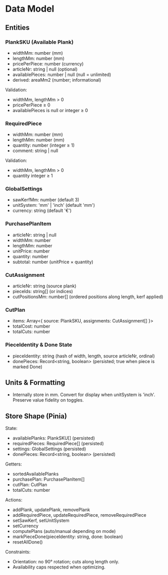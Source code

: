 # Data Model

## Entities

### PlankSKU (Available Plank)
- widthMm: number (mm)
- lengthMm: number (mm)
- pricePerPiece: number (currency)
- articleNr: string | null (optional)
- availablePieces: number | null (null = unlimited)
- derived: areaMm2 (number; informational)

Validation:
- widthMm, lengthMm > 0
- pricePerPiece ≥ 0
- availablePieces is null or integer ≥ 0

### RequiredPiece
- widthMm: number (mm)
- lengthMm: number (mm)
- quantity: number (integer ≥ 1)
- comment: string | null

Validation:
- widthMm, lengthMm > 0
- quantity integer ≥ 1

### GlobalSettings
- sawKerfMm: number (default 3)
- unitSystem: 'mm' | 'inch' (default 'mm')
- currency: string (default '€')

### PurchasePlanItem
- articleNr: string | null
- widthMm: number
- lengthMm: number
- unitPrice: number
- quantity: number
- subtotal: number (unitPrice × quantity)

### CutAssignment
- articleNr: string (source plank)
- pieceIds: string[] (or indices)
- cutPositionsMm: number[] (ordered positions along length, kerf applied)

### CutPlan
- items: Array<{ source: PlankSKU, assignments: CutAssignment[] }>
- totalCost: number
- totalCuts: number

### PieceIdentity & Done State
- pieceIdentity: string (hash of width, length, source articleNr, ordinal)
- donePieces: Record<string, boolean> (persisted; true when piece is marked Done)

## Units & Formatting
- Internally store in mm. Convert for display when unitSystem is 'inch'. Preserve value fidelity on toggles.

## Store Shape (Pinia)
State:
- availablePlanks: PlankSKU[] (persisted)
- requiredPieces: RequiredPiece[] (persisted)
- settings: GlobalSettings (persisted)
- donePieces: Record<string, boolean> (persisted)

Getters:
- sortedAvailablePlanks
- purchasePlan: PurchasePlanItem[]
- cutPlan: CutPlan
- totalCuts: number

Actions:
- addPlank, updatePlank, removePlank
- addRequiredPiece, updateRequiredPiece, removeRequiredPiece
- setSawKerf, setUnitSystem
- setCurrency
- computePlans (auto/manual depending on mode)
- markPieceDone(pieceIdentity: string, done: boolean)
- resetAllDone()

Constraints:
- Orientation: no 90° rotation; cuts along length only.
- Availability caps respected when optimizing.


